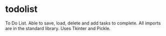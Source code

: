 # todolist
 To Do List.
 Able to save, load, delete and add tasks to complete.
 All imports are in the standard library.
 Uses Tkinter and Pickle.